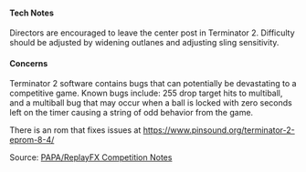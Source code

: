 #### Tech Notes
            
Directors are encouraged to leave the center post in Terminator 2. Difficulty should be adjusted by widening outlanes and adjusting sling sensitivity.

#### Concerns
Terminator 2 software contains bugs that can potentially be devastating to a competitive game. Known bugs include: 255 drop target hits to multiball, and a multiball bug that may occur when a ball is locked with zero seconds left on the timer causing a string of odd behavior from the game.

There is an rom that fixes issues at https://www.pinsound.org/terminator-2-eprom-8-4/

Source: [PAPA/ReplayFX Competition Notes](https://replayfoundation.org/papa/learning-center/director-guide/game-notes/#GameNotes)
